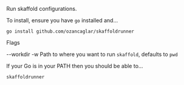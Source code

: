 Run skaffold configurations.

To install, ensure you have `go` installed and...

`go install github.com/ozancaglar/skaffoldrunner`

Flags

--workdir -w Path to where you want to run `skaffold`, defaults to `pwd`

If your Go is in your PATH then you should be able to...

`skaffoldrunner`
